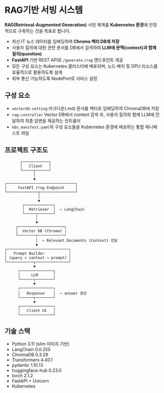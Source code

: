 # RAG기반 서빙 시스템

**RAG(Retrieval-Augmented Generation)** 서빙 체계를 **Kubernetes 환경**에 안정적으로 구축하는 것을 목표로 합니다.

- 최신 IT 뉴스 데이터를 임베딩하여 **Chroma 벡터 DB에 저장**
- 사용자 질의에 대한 관련 문서를 DB에서 검색하여 **LLM에 문맥(context)과 함께 질의(question)**
- **FastAPI** 기반 REST API로  `/generate` `/rag` 엔드포인트 제공
- 모든 구성 요소는 Kubernetes 클러스터에 배포되며, 노드 배치 및 GPU 리소스를 효율적으로 활용하도록 설계
- 외부 통신 가능하도록 NodePort로 서비스 설정

## 구성 요소
- `vectordb-setting` 마크다운(.md) 문서를 벡터로 임베딩하여 ChromaDB에 저장
- `rag-controller`   Vector DB에서 context 검색 후, 사용자 질의와 함께 LLM에 전달하여 최종 답변을 제공하는 컨트롤러
- `k8s_manifest.yaml`위 구성 요소들을 Kubernetes 환경에 배포하는 통합 매니페스트 파일

## 프로젝트 구조도
```
       ┌────────────┐
       │   Client   │
       └─────┬──────┘
             │
             ▼
┌───────────────────────────────┐
│     FastAPI /rag Endpoint     │
└──────────────┬────────────────┘
               │
               ▼
        ┌─────────────┐
        │  Retriever  │  ← LangChain
        └─────┬───────┘
              │
              ▼
     ┌─────────────────────┐
     │  Vector DB (Chroma) │
     └────────┬────────────┘
              │  ← Relevant Documents (Context) 전달
              ▼
┌────────────────────────────┐
│   Prompt Builder           │
│ (query + context → prompt) │
└────────────┬───────────────┘
             ▼
      ┌───────────────┐
      │     LLM       │ 
      └──────┬────────┘
             ▼
      ┌───────────────┐
      │   Response    │  ← answer 생성
      └──────┬────────┘
             ▼
      ┌───────────────┐
      │   Client UI   │
      └───────────────┘
```

## 기술 스택
- Python 3.11 (slim 이미지 기반)
- LangChain 0.0.255
- ChromaDB 0.3.29
- Transformers 4.40.1
- pydantic 1.10.13
- huggingface-hub 0.23.0
- torch 2.1.2
- FastAPI + Uvicorn
- Kubernetes

